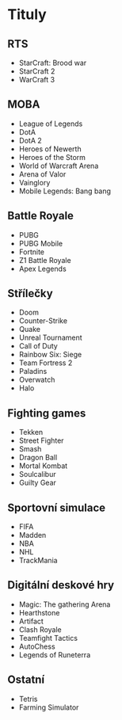 # Tituly 

## RTS

* StarCraft: Brood war
* StarCraft 2 
* WarCraft 3 
  
## MOBA

* League of Legends
* DotA
* DotA 2 
* Heroes of Newerth
* Heroes of the Storm
* World of Warcraft Arena
* Arena of Valor
* Vainglory
* Mobile Legends: Bang bang
  
## Battle Royale

* PUBG
* PUBG Mobile
* Fortnite
* Z1 Battle Royale
* Apex Legends
  
## Střílečky

* Doom
* Counter-Strike
* Quake
* Unreal Tournament
* Call of Duty
* Rainbow Six: Siege
* Team Fortress 2
* Paladins
* Overwatch
* Halo
  
## Fighting games

* Tekken
* Street Fighter
* Smash
* Dragon Ball
* Mortal Kombat
* Soulcalibur
* Guilty Gear
  
## Sportovní simulace

* FIFA
* Madden
* NBA
* NHL
* TrackMania

## Digitální deskové hry

* Magic: The gathering Arena
* Hearthstone
* Artifact
* Clash Royale
* Teamfight Tactics
* AutoChess
* Legends of Runeterra

## Ostatní

* Tetris 
* Farming Simulator

